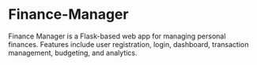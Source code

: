 # Finance-Manager
Finance Manager is a Flask-based web app for managing personal finances. Features include user registration, login, dashboard, transaction management, budgeting, and analytics.
